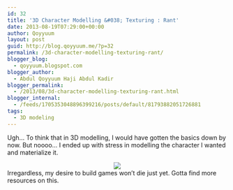 ```yaml
---
id: 32
title: '3D Character Modelling &#038; Texturing : Rant'
date: 2013-08-19T07:29:00+00:00
author: Qoyyuum
layout: post
guid: http://blog.qoyyuum.me/?p=32
permalink: /3d-character-modelling-texturing-rant/
blogger_blog:
  - qoyyuum.blogspot.com
blogger_author:
  - Abdul Qoyyuum Haji Abdul Kadir
blogger_permalink:
  - /2013/08/3d-character-modelling-texturing-rant.html
blogger_internal:
  - /feeds/1705353048896399216/posts/default/81793882051726881
tags:
  - 3D modeling
---
```

Ugh&#8230; To think that in 3D modelling, I would have gotten the basics down by now. But noooo&#8230; I ended up with stress in modelling the character I wanted and materialize it.

<div style="clear: both; text-align: center;">
  <a href="http://i0.wp.com/blog.qoyyuum.me/wp-content/uploads/2013/08/characters-stress-me-0ut.png" style="margin-left: 1em; margin-right: 1em;"><img border="0" src="http://i0.wp.com/blog.qoyyuum.me/wp-content/uploads/2013/08/characters-stress-me-0ut.png?resize=400%2C298" data-recalc-dims="1" /></a>
</div>

<div style="clear: both; text-align: center;">
</div>

<div style="clear: both; text-align: left;">
  Irregardless, my desire to build games won&#8217;t die just yet. Gotta find more resources on this.
</div>